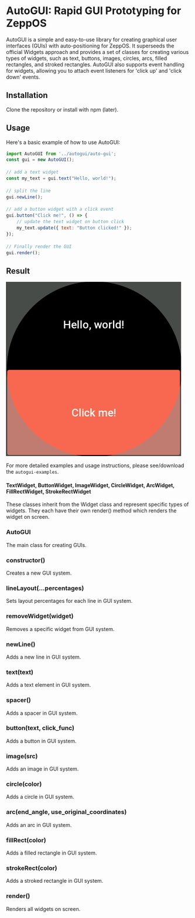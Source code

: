 # AutoGUI: Rapid GUI Prototyping for ZeppOS
AutoGUI is a simple and easy-to-use library for creating graphical user interfaces (GUIs) with auto-positioning for ZeppOS. It superseeds the official Widgets approach and provides a set of classes for creating various types of widgets, such as text, buttons, images, circles, arcs, filled rectangles, and stroked rectangles. AutoGUI also supports event handling for widgets, allowing you to attach event listeners for 'click up' and 'click down' events.

## Installation
Clone the repository or install with npm (later).

## Usage
Here's a basic example of how to use AutoGUI:

```javascript
import AutoGUI from '../autogui/auto-gui';
const gui = new AutoGUI();

// add a text widget
const my_text = gui.text("Hello, world!");

// split the line
gui.newLine();

// add a button widget with a click event
gui.button("Click me!", () => { 
    // update the text widget on button click
    my_text.update({ text: "Button clicked!" }); 
});

// Finally render the GUI
gui.render();
```

## Result
![](./assets/autogui-hello-world.png)

For more detailed examples and usage instructions, please see/download the `autogui-examples`.

#### TextWidget, ButtonWidget, ImageWidget, CircleWidget, ArcWidget, FillRectWidget, StrokeRectWidget
These classes inherit from the Widget class and represent specific types of widgets. They each have their own render() method which renders the widget on screen.

### AutoGUI
The main class for creating GUIs.

### constructor()
Creates a new GUI system.

### lineLayout(...percentages)
Sets layout percentages for each line in GUI system.

### removeWidget(widget)
Removes a specific widget from GUI system.

### newLine()
Adds a new line in GUI system.

### text(text)
Adds a text element in GUI system.

### spacer()
Adds a spacer in GUI system.

### button(text, click_func)
Adds a button in GUI system.

### image(src)
Adds an image in GUI system.

### circle(color)
Adds a circle in GUI system.

### arc(end_angle, use_original_coordinates)
Adds an arc in GUI system.

### fillRect(color)
Adds a filled rectangle in GUI system.

### strokeRect(color)
Adds a stroked rectangle in GUI system.

### render()
Renders all widgets on screen.
